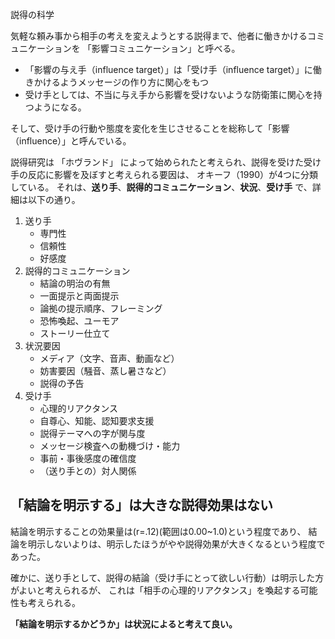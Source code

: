 説得の科学


気軽な頼み事から相手の考えを変えようとする説得まで、他者に働きかけるコミュニケーションを
「影響コミュニケーション」と呼べる。

- 「影響の与え手（influence target）」は「受け手（influence target）」に働きかけるようメッセージの作り方に関心をもつ
- 受け手としては、不当に与え手から影響を受けないような防衛策に関心を持つようになる。

そして、受け手の行動や態度を変化を生じさせることを総称して「影響（influence）」と呼んでいる。

説得研究は 「ホヴランド」 によって始められたと考えられ、説得を受けた受け手の反応に影響を及ぼすと考えられる要因は、
オキーフ（1990）が4つに分類している。
それは、**送り手**、**説得的コミュニケーション**、**状況**、**受け手** で、詳細は以下の通り。

1. 送り手
    - 専門性
    - 信頼性
    - 好感度
2. 説得的コミュニケーション
    - 結論の明治の有無
    - 一面提示と両面提示
    - 論拠の提示順序、フレーミング
    - 恐怖喚起、ユーモア
    - ストーリー仕立て
3. 状況要因
    - メディア（文字、音声、動画など）
    - 妨害要因（騒音、蒸し暑さなど）
    - 説得の予告
4. 受け手
    - 心理的リアクタンス
    - 自尊心、知能、認知要求支援
    - 説得テーマへの字が関与度
    - メッセージ検査への動機づけ・能力
    - 事前・事後感度の確信度
    - （送り手との）対人関係

## 「結論を明示する」は大きな説得効果はない

結論を明示することの効果量は(r=.12)(範囲は0.00~1.0)という程度であり、
結論を明示しないよりは、明示したほうがやや説得効果が大きくなるという程度であった。

確かに、送り手として、説得の結論（受け手にとって欲しい行動）は明示した方がよいと考えられるが、
これは「相手の心理的リアクタンス」を喚起する可能性も考えられる。

**「結論を明示するかどうか」は状況によると考えて良い。**










